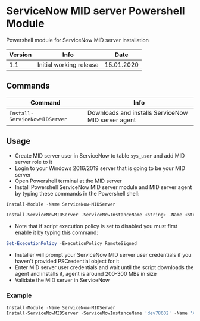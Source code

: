 # ServiceNow MID server Powershell Module

Powershell module for ServiceNow MID server installation

| Version | Info                    | Date       |
| ------- | ----------------------- | ---------- |
| 1.1     | Initial working release | 15.01.2020 |

## Commands

| Command                       | Info                                               |
| ----------------------------- | -------------------------------------------------- |
| `Install-ServiceNowMIDServer` | Downloads and installs ServiceNow MID server agent |

## Usage

- Create MID server user in ServiceNow to table `sys_user` and add MID server role to it
- Login to your Windows 2016/2019 server that is going to be your MID server
- Open Powershell terminal at the MID server
- Install Powershell ServiceNow MID server module and MID server agent by typing these commands in the Powershell shell:

```Powershell
Install-Module -Name ServiceNow-MIDServer

Install-ServiceNowMIDServer -ServiceNowInstanceName <string> -Name <string> -Credential <PSCredential>
```

- Note that if script execution policy is set to disabled you must first enable it by typing this command:

```powershell
Set-ExecutionPolicy -ExecutionPolicy RemoteSigned
```

- Installer will prompt your ServiceNow MID server user credentials if you haven't provided PSCredential object for it
- Enter MID server user credentials and wait until the script downloads the agent and installs it, agent is around 200-300 MBs in size
- Validate the MID server in ServiceNow

### Example

```powershell
Install-Module -Name ServiceNow-MIDServer
Install-ServiceNowMIDServer -ServiceNowInstanceName 'dev78602' -Name 'AzureMIDServer' -Credential (Get-Credential)
```
